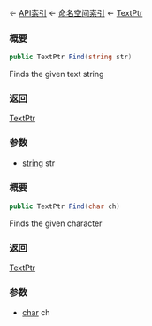 ← [API索引](Api-Index) ← [命名空间索引](Namespace-Index) ← [TextPtr](VRage.Game.ModAPI.Ingame.Utilities.TextPtr)

### 概要

```csharp
public TextPtr Find(string str)
```

Finds the given text string

### 返回

[TextPtr](VRage.Game.ModAPI.Ingame.Utilities.TextPtr)



### 参数

* [string](https://docs.microsoft.com/en-us/dotnet/api/System.String?view=netframework-4.6) str
### 概要

```csharp
public TextPtr Find(char ch)
```

Finds the given character

### 返回

[TextPtr](VRage.Game.ModAPI.Ingame.Utilities.TextPtr)



### 参数

* [char](https://docs.microsoft.com/en-us/dotnet/api/System.Char?view=netframework-4.6) ch
